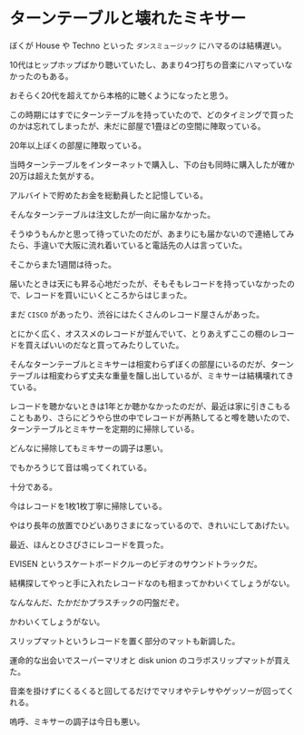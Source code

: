 # ターンテーブルと壊れたミキサー

ぼくが House や Techno といった `ダンスミュージック` にハマるのは結構遅い。

10代はヒップホップばかり聴いていたし、あまり4つ打ちの音楽にハマっていなかったのもある。

おそらく20代を超えてから本格的に聴くようになったと思う。

この時期にはすでにターンテーブルを持っていたので、どのタイミングで買ったのかは忘れてしまったが、未だに部屋で1畳ほどの空間に陣取っている。

20年以上ぼくの部屋に陣取っている。

当時ターンテーブルをインターネットで購入し、下の台も同時に購入したが確か20万は超えた気がする。

アルバイトで貯めたお金を総動員したと記憶している。

そんなターンテーブルは注文したが一向に届かなかった。

そうゆうもんかと思って待っていたのだが、あまりにも届かないので連絡してみたら、手違いで大阪に流れ着いていると電話先の人は言っていた。

そこからまた1週間は待った。

届いたときは天にも昇る心地だったが、そもそもレコードを持っていなかったので、レコードを買いにいくところからはじまった。

まだ `CISCO` があったり、渋谷にはたくさんのレコード屋さんがあった。

とにかく広く、オススメのレコードが並んでいて、とりあえずここの棚のレコードを買えばいいのだなと買ってみたりしていた。

そんなターンテーブルとミキサーは相変わらずぼくの部屋にいるのだが、ターンテーブルは相変わらず丈夫な重量を醸し出しているが、ミキサーは結構壊れてきている。

レコードを聴かないときは1年とか聴かなかったのだが、最近は家に引きこもることもあり、さらにどうやら世の中でレコードが再熱してると噂を聴いたので、ターンテーブルとミキサーを定期的に掃除している。

どんなに掃除してもミキサーの調子は悪い。

でもかろうじて音は鳴ってくれている。

十分である。

今はレコードを1枚1枚丁寧に掃除している。

やはり長年の放置でひどいありさまになっているので、きれいにしてあげたい。

最近、ほんとひさびさにレコードを買った。

EVISEN というスケートボードクルーのビデオのサウンドトラックだ。

結構探してやっと手に入れたレコードなのも相まってかわいくてしょうがない。

なんなんだ、たかだかプラスチックの円盤だぞ。

かわいくてしょうがない。

スリップマットというレコードを置く部分のマットも新調した。

運命的な出会いでスーパーマリオと disk union のコラボスリップマットが買えた。

音楽を掛けずにくるくると回してるだけでマリオやテレサやゲッソーが回ってくれる。

嗚呼、ミキサーの調子は今日も悪い。
